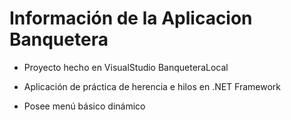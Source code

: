 # Información de la Aplicacion Banquetera

* Proyecto hecho en VisualStudio BanqueteraLocal

* Aplicación de práctica de herencia e hilos en .NET Framework

* Posee menú básico dinámico
